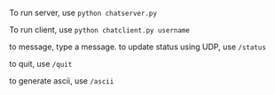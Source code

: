 To run server, use ```python chatserver.py ```

To run client, use ```python chatclient.py username```

to message, type a message.
to update status using UDP, use ```/status```

to quit, use ```/quit```

to generate ascii, use ```/ascii```


